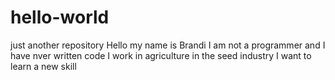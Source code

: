 # hello-world
just another repository
Hello my name is Brandi 
I am not a programmer and I have nver written code
I work in agriculture in the seed industry 
I want to learn a new skill
